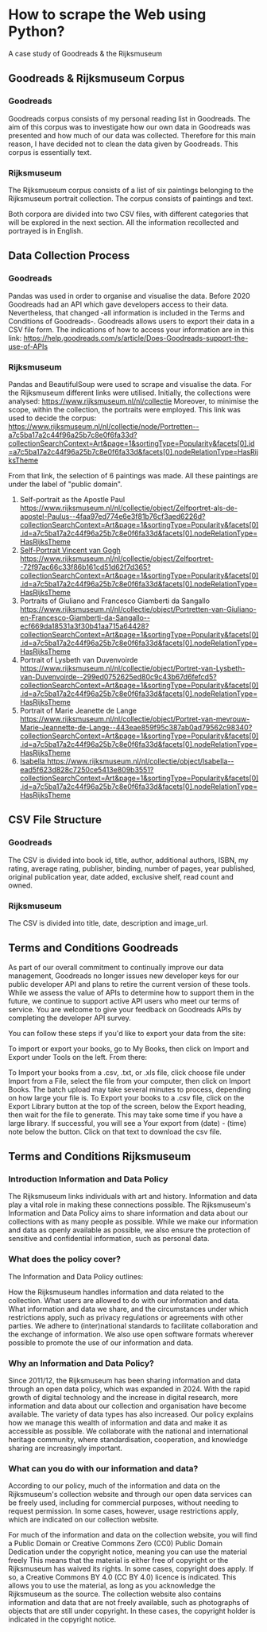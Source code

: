 # How to scrape the Web using Python?
A case study of Goodreads &amp; the Rijksmuseum

## Goodreads & Rijksmuseum Corpus

### Goodreads
Goodreads corpus consists of my personal reading list in Goodreads. The aim of this corpus was to investigate how our own data in Goodreads was presented and how much of our data was collected. Therefore for this main reason, I have decided not to clean the data given by Goodreads.
This corpus is essentially text.

### Rijksmuseum 
The Rijksmuseum corpus consists of a list of six paintings belonging to the Rijksmuseum portrait collection. The corpus consists of paintings and text.

Both corpora are divided into two CSV files, with different categories that will be explored in the next section. All the information recollected and portrayed is in English.

## Data Collection Process

### Goodreads
Pandas was used in order to organise and visualise the data.
Before 2020 Goodreads had an API which gave developers access to their data. Nevertheless, that changed -all information is included in the Terms and Conditions of Goodreads-. Goodreads allows users to export their data in a CSV file form. The indications of how to access your information are in this link: 
https://help.goodreads.com/s/article/Does-Goodreads-support-the-use-of-APIs

### Rijksmuseum
Pandas and BeautifulSoup were used to scrape and visualise the data.
For the Rijksmuseum different links were utilised. Initially, the collections were analysed: https://www.rijksmuseum.nl/nl/collectie
Moreover, to minimise the scope, within the collection, the portraits were employed. This link was used to decide the corpus:
https://www.rijksmuseum.nl/nl/collectie/node/Portretten--a7c5ba17a2c44f96a25b7c8e0f6fa33d?collectionSearchContext=Art&page=1&sortingType=Popularity&facets[0].id=a7c5ba17a2c44f96a25b7c8e0f6fa33d&facets[0].nodeRelationType=HasRijksTheme

From that link, the selection of 6 paintings was made. All these paintings are under the label of "public domain".
1. Self-portrait as the Apostle Paul
https://www.rijksmuseum.nl/nl/collectie/object/Zelfportret-als-de-apostel-Paulus--4faa97ed774e6e3f81b76cf3aed6226d?collectionSearchContext=Art&page=1&sortingType=Popularity&facets[0].id=a7c5ba17a2c44f96a25b7c8e0f6fa33d&facets[0].nodeRelationType=HasRijksTheme
2. <u> Self-Portrait Vincent van Gogh </u>
https://www.rijksmuseum.nl/nl/collectie/object/Zelfportret--72f97ac66c33f86b161cd51d62f7d365?collectionSearchContext=Art&page=1&sortingType=Popularity&facets[0].id=a7c5ba17a2c44f96a25b7c8e0f6fa33d&facets[0].nodeRelationType=HasRijksTheme
3. Portraits of Giuliano and Francesco Giamberti da Sangallo
https://www.rijksmuseum.nl/nl/collectie/object/Portretten-van-Giuliano-en-Francesco-Giamberti-da-Sangallo--ecf669da18531a3f30b41aa715a64428?collectionSearchContext=Art&page=1&sortingType=Popularity&facets[0].id=a7c5ba17a2c44f96a25b7c8e0f6fa33d&facets[0].nodeRelationType=HasRijksTheme
4. Portrait of Lysbeth van Duvenvoirde
https://www.rijksmuseum.nl/nl/collectie/object/Portret-van-Lysbeth-van-Duvenvoirde--299ed0752625ed80c9c43b67d6fefcd5?collectionSearchContext=Art&page=1&sortingType=Popularity&facets[0].id=a7c5ba17a2c44f96a25b7c8e0f6fa33d&facets[0].nodeRelationType=HasRijksTheme
5. Portrait of Marie Jeanette de Lange
https://www.rijksmuseum.nl/nl/collectie/object/Portret-van-mevrouw-Marie-Jeannette-de-Lange--443eae859f95c387ab0ad79562c98340?collectionSearchContext=Art&page=1&sortingType=Popularity&facets[0].id=a7c5ba17a2c44f96a25b7c8e0f6fa33d&facets[0].nodeRelationType=HasRijksTheme
6. <u> Isabella </u>
https://www.rijksmuseum.nl/nl/collectie/object/Isabella--ead5f623d828c7250ce5413e809b3551?collectionSearchContext=Art&page=1&sortingType=Popularity&facets[0].id=a7c5ba17a2c44f96a25b7c8e0f6fa33d&facets[0].nodeRelationType=HasRijksTheme

## CSV File Structure

### Goodreads
The CSV is divided into book id, title, author, additional authors, ISBN, my rating, average rating, publisher, binding, number of pages, year published, original publication year, date added, exclusive shelf, read count and owned.

### Rijksmuseum
The CSV is divided into title, date, description and image_url.


## Terms and Conditions Goodreads
As part of our overall commitment to continually improve our data management, Goodreads no longer issues new developer keys for our public developer API and plans to retire the current version of these tools. While we assess the value of APIs to determine how to support them in the future, we continue to support active API users who meet our terms of service. You are welcome to give your feedback on Goodreads APIs by completing the developer API survey.

You can follow these steps if you'd like to export your data from the site:

To import or export your books, go to My Books, then click on Import and Export under Tools on the left. From there:

To Import your books from a .csv, .txt, or .xls file, click choose file under Import from a File, select the file from your computer, then click on Import Books. The batch upload may take several minutes to process, depending on how large your file is.
To Export your books to a .csv file, click on the Export Library button at the top of the screen, below the Export heading, then wait for the file to generate. This may take some time if you have a large library. If successful, you will see a Your export from (date) - (time) note below the button. Click on that text to download the csv file.

## Terms and Conditions Rijksmuseum
### Introduction Information and Data Policy
The Rijksmuseum links individuals with art and history. Information and data play a vital role in making these connections possible. The Rijksmuseum's Information and Data Policy aims to share information and data about our collections with as many people as possible. While we make our information and data as openly available as possible, we also ensure the protection of sensitive and confidential information, such as personal data.

### What does the policy cover?
The Information and Data Policy outlines:

How the Rijksmuseum handles information and data related to the collection.
What users are allowed to do with our information and data.
What information and data we share, and the circumstances under which restrictions apply, such as privacy regulations or agreements with other parties.
We adhere to (inter)national standards to facilitate collaboration and the exchange of information. We also use open software formats wherever possible to promote the use of our information and data.

### Why an Information and Data Policy?
Since 2011/12, the Rijksmuseum has been sharing information and data through an open data policy, which was expanded in 2024. With the rapid growth of digital technology and the increase in digital research, more information and data about our collection and organisation have become available. The variety of data types has also increased. Our policy explains how we manage this wealth of information and data and make it as accessible as possible. We collaborate with the national and international heritage community, where standardisation, cooperation, and knowledge sharing are increasingly important.

### What can you do with our information and data?
According to our policy, much of the information and data on the Rijksmuseum's collection website and through our open data services can be freely used, including for commercial purposes, without needing to request permission. In some cases, however, usage restrictions apply, which are indicated on our collection website.

For much of the information and data on the collection website, you will find a Public Domain or Creative Commons Zero (CC0) Public Domain Dedication under the copyright notice, meaning you can use the material freely This means that the material is either free of copyright or the Rijksmuseum has waived its rights.
In some cases, copyright does apply. If so, a Creative Commons BY 4.0 (CC BY 4.0) licence is indicated. This allows you to use the material, as long as you acknowledge the Rijksmuseum as the source.
The collection website also contains information and data that are not freely available, such as photographs of objects that are still under copyright. In these cases, the copyright holder is indicated in the copyright notice.
